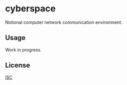 # cyberspace

Notional computer network communication environment.

## Usage

Work in progress.

## License

[ISC](license.md)
